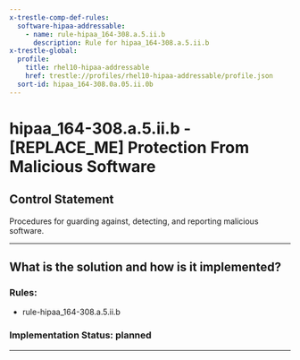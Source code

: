 ```yaml
---
x-trestle-comp-def-rules:
  software-hipaa-addressable:
    - name: rule-hipaa_164-308.a.5.ii.b
      description: Rule for hipaa_164-308.a.5.ii.b
x-trestle-global:
  profile:
    title: rhel10-hipaa-addressable
    href: trestle://profiles/rhel10-hipaa-addressable/profile.json
  sort-id: hipaa_164-308.0a.05.ii.0b
---
```


# hipaa_164-308.a.5.ii.b - \[REPLACE_ME\] Protection From Malicious Software

## Control Statement

Procedures for guarding against, detecting, and reporting malicious software.

______________________________________________________________________

## What is the solution and how is it implemented?

<!-- For implementation status enter one of: implemented, partial, planned, alternative, not-applicable -->

<!-- Note that the list of rules under ### Rules: is read-only and changes will not be captured after assembly to JSON -->

<!-- Add control implementation description here for control: hipaa_164-308.a.5.ii.b -->

### Rules:

  - rule-hipaa_164-308.a.5.ii.b

### Implementation Status: planned

______________________________________________________________________
